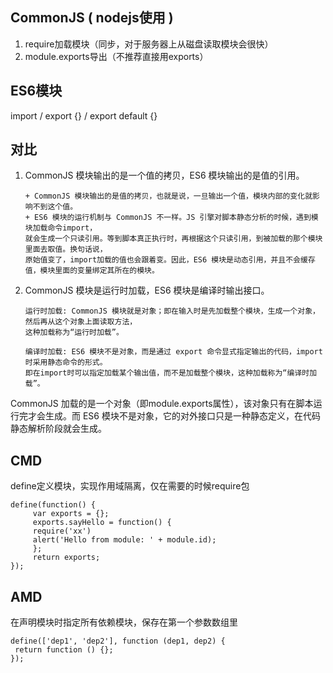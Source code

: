 ## CommonJS ( nodejs使用 )  
1. require加载模块（同步，对于服务器上从磁盘读取模块会很快）  
2. module.exports导出（不推荐直接用exports）  
## ES6模块  
import / export {} / export default {}  
## 对比  
1. CommonJS 模块输出的是一个值的拷贝，ES6 模块输出的是值的引用。  
    ~~~  
    + CommonJS 模块输出的是值的拷贝，也就是说，一旦输出一个值，模块内部的变化就影响不到这个值。
    + ES6 模块的运行机制与 CommonJS 不一样。JS 引擎对脚本静态分析的时候，遇到模块加载命令import，
    就会生成一个只读引用。等到脚本真正执行时，再根据这个只读引用，到被加载的那个模块里面去取值。换句话说，
    原始值变了，import加载的值也会跟着变。因此，ES6 模块是动态引用，并且不会缓存值，模块里面的变量绑定其所在的模块。
    ~~~
2. CommonJS 模块是运行时加载，ES6 模块是编译时输出接口。  
    ~~~  
    运行时加载: CommonJS 模块就是对象；即在输入时是先加载整个模块，生成一个对象，然后再从这个对象上面读取方法，
    这种加载称为“运行时加载”。
    
    编译时加载: ES6 模块不是对象，而是通过 export 命令显式指定输出的代码，import时采用静态命令的形式。
    即在import时可以指定加载某个输出值，而不是加载整个模块，这种加载称为“编译时加载”。
    ~~~  
CommonJS 加载的是一个对象（即module.exports属性），该对象只有在脚本运行完才会生成。而 ES6 模块不是对象，它的对外接口只是一种静态定义，在代码静态解析阶段就会生成。  
  
## CMD  
define定义模块，实现作用域隔离，仅在需要的时候require包
```  
define(function() {
     var exports = {};
     exports.sayHello = function() {
     require('xx')
     alert('Hello from module: ' + module.id);
     };
     return exports;
}); 
```  
## AMD  
在声明模块时指定所有依赖模块，保存在第一个参数数组里
```  
define(['dep1', 'dep2'], function (dep1, dep2) {
 return function () {};
}); 
```